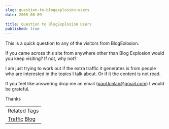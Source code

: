 ```yaml
---
slug: question-to-blogexplosion-users
date: 2005-08-09
 
title: Question to BlogExplosion Users
published: true
---
```

This is a quick question to any of the visitors from BlogExlosion.<p />If you came across this site from anywhere other than Blog Explosion would you keep visiting?  If not, why not?<p />I am just trying to work out if the extra traffic it generates is from people who are interested in the topics I talk about.  Or if it the content is not read.<p />If you feel like answering drop me an email (<a href="mailto:paul.kinlan@gmail.com">paul.kinlan@gmail.com</a>) I would be grateful.<p />Thanks<p /><table class="TechnoratiHead TagHeader">
<tr><td>Related Tags</td></tr>
<tr class="Technorati"><td>
<a href="https://paul.kinlan.me/tags/Traffic" class="Tag" rel="tag">Traffic</a> <a href="https://paul.kinlan.me/tags/Blog" class="Tag" rel="tag">Blog</a>
</td></tr>
</table><div class="blogger-post-footer"><img class="posterous_download_image" src="https://blogger.googleusercontent.com/tracker/8109338-112358812110176044?l=www.kinlan.co.uk%2Findex.html" height="1" alt="" width="1" /></div>

